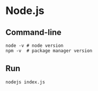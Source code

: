 # Node.js

## Command-line

~~~shell
node -v # node version
npm -v  # package manager version
~~~

## Run

~~~shell
nodejs index.js
~~~

   
    
